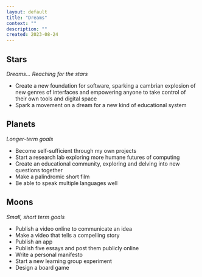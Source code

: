 ```yaml
---
layout: default
title: "Dreams"
context: ""
description: ""
created: 2023-08-24
---
```


## Stars

*Dreams... Reaching for the stars*

- Create a new foundation for software, sparking a cambrian explosion of new genres of interfaces and empowering anyone to take control of their own tools and digital space
- Spark a movement on a dream for a new kind of educational system

## Planets

*Longer-term goals*

- Become self-sufficient through my own projects
- Start a research lab exploring more humane futures of computing
- Create an educational community, exploring and delving into new questions together
- Make a palindromic short film
- Be able to speak multiple languages well

## Moons

*Small, short term goals*

- Publish a video online to communicate an idea
- Make a video that tells a compelling story
- Publish an app
- Publish five essays and post them publicly online
- Write a personal manifesto
- Start a new learning group experiment
- Design a board game
